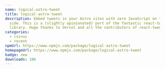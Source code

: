 ```yaml
---
name: logical-astro-tweet
title: logical-astro-tweet
description: Embed tweets in your Astro sites with zero JavaScript on the client
  side. This is a (slightly opinionated) port of the fantastic react-tweet
  library. Huge thanks to Vercel and all the contributors of react-tweet.
categories:
  - css+ui
  - recent
npmUrl: https://www.npmjs.com/package/logical-astro-tweet
homepageUrl: https://www.npmjs.com/package/logical-astro-tweet
badge: new
downloads: 106
---
```


